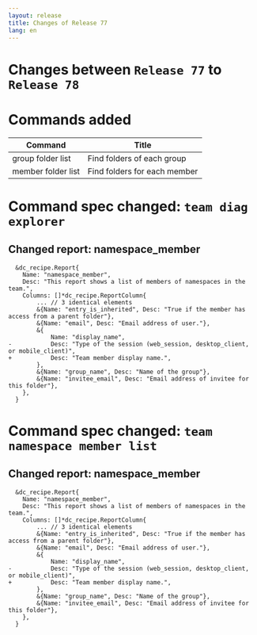 ```yaml
---
layout: release
title: Changes of Release 77
lang: en
---
```


# Changes between `Release 77` to `Release 78`

# Commands added


| Command            | Title                        |
|--------------------|------------------------------|
| group folder list  | Find folders of each group   |
| member folder list | Find folders for each member |



# Command spec changed: `team diag explorer`



## Changed report: namespace_member

```
  &dc_recipe.Report{
  	Name: "namespace_member",
  	Desc: "This report shows a list of members of namespaces in the team.",
  	Columns: []*dc_recipe.ReportColumn{
  		... // 3 identical elements
  		&{Name: "entry_is_inherited", Desc: "True if the member has access from a parent folder"},
  		&{Name: "email", Desc: "Email address of user."},
  		&{
  			Name: "display_name",
- 			Desc: "Type of the session (web_session, desktop_client, or mobile_client)",
+ 			Desc: "Team member display name.",
  		},
  		&{Name: "group_name", Desc: "Name of the group"},
  		&{Name: "invitee_email", Desc: "Email address of invitee for this folder"},
  	},
  }
```
# Command spec changed: `team namespace member list`



## Changed report: namespace_member

```
  &dc_recipe.Report{
  	Name: "namespace_member",
  	Desc: "This report shows a list of members of namespaces in the team.",
  	Columns: []*dc_recipe.ReportColumn{
  		... // 3 identical elements
  		&{Name: "entry_is_inherited", Desc: "True if the member has access from a parent folder"},
  		&{Name: "email", Desc: "Email address of user."},
  		&{
  			Name: "display_name",
- 			Desc: "Type of the session (web_session, desktop_client, or mobile_client)",
+ 			Desc: "Team member display name.",
  		},
  		&{Name: "group_name", Desc: "Name of the group"},
  		&{Name: "invitee_email", Desc: "Email address of invitee for this folder"},
  	},
  }
```
